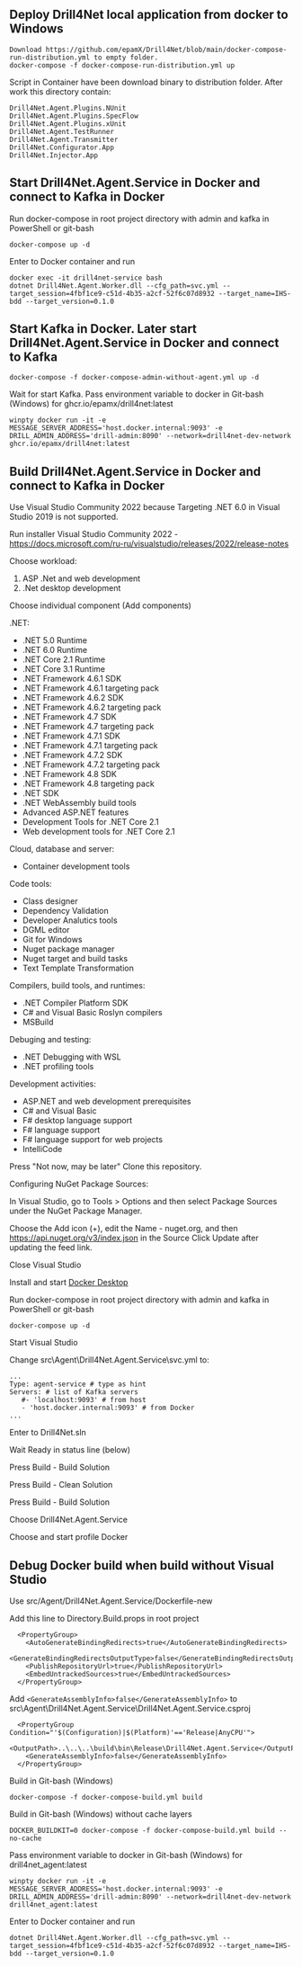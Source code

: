 ## Deploy Drill4Net local application from docker to Windows

```
Download https://github.com/epamX/Drill4Net/blob/main/docker-compose-run-distribution.yml to empty folder.
docker-compose -f docker-compose-run-distribution.yml up
```
Script in Container have been download binary to distribution folder. After work this directory contain:
```
Drill4Net.Agent.Plugins.NUnit
Drill4Net.Agent.Plugins.SpecFlow
Drill4Net.Agent.Plugins.xUnit
Drill4Net.Agent.TestRunner
Drill4Net.Agent.Transmitter
Drill4Net.Configurator.App
Drill4Net.Injector.App
```


## Start Drill4Net.Agent.Service in Docker and connect to Kafka in Docker
Run docker-compose in root project directory with admin and kafka in PowerShell or git-bash

```
docker-compose up -d
```

Enter to Docker container and run
```
docker exec -it drill4net-service bash
dotnet Drill4Net.Agent.Worker.dll --cfg_path=svc.yml --target_session=4fbf1ce9-c51d-4b35-a2cf-52f6c07d8932 --target_name=IHS-bdd --target_version=0.1.0
```

## Start Kafka in Docker. Later start Drill4Net.Agent.Service in Docker and connect to Kafka

```
docker-compose -f docker-compose-admin-without-agent.yml up -d
```

Wait for start Kafka. Pass environment variable to docker in Git-bash (Windows) for ghcr.io/epamx/drill4net:latest
```
winpty docker run -it -e MESSAGE_SERVER_ADDRESS='host.docker.internal:9093' -e DRILL_ADMIN_ADDRESS='drill-admin:8090' --network=drill4net-dev-network ghcr.io/epamx/drill4net:latest
```

## Build Drill4Net.Agent.Service in Docker and connect to Kafka in Docker
Use Visual Studio Community 2022 because Targeting .NET 6.0 in Visual Studio 2019 is not supported.

Run installer Visual Studio Community 2022 - https://docs.microsoft.com/ru-ru/visualstudio/releases/2022/release-notes

Choose workload:

1) ASP .Net and web development
2) .Net desktop development

Choose individual component (Add components)

.NET:

- .NET 5.0 Runtime
- .NET 6.0 Runtime
- .NET Core 2.1 Runtime
- .NET Core 3.1 Runtime
- .NET Framework 4.6.1 SDK
- .NET Framework 4.6.1 targeting pack
- .NET Framework 4.6.2 SDK
- .NET Framework 4.6.2 targeting pack
- .NET Framework 4.7 SDK
- .NET Framework 4.7 targeting pack
- .NET Framework 4.7.1 SDK
- .NET Framework 4.7.1 targeting pack
- .NET Framework 4.7.2 SDK
- .NET Framework 4.7.2 targeting pack
- .NET Framework 4.8 SDK
- .NET Framework 4.8 targeting pack
- .NET SDK
- .NET WebAssembly build tools
- Advanced ASP.NET features
- Development Tools for .NET Core 2.1
- Web development tools for .NET Core 2.1

Cloud, database and server:

- Container development tools

Code tools:

- Class designer
- Dependency Validation
- Developer Analutics tools
- DGML editor
- Git for Windows
- Nuget package manager
- Nuget target and build tasks
- Text Template Transformation

Compilers, build tools, and runtimes:

- .NET Compiler Platform SDK
- C# and Visual Basic Roslyn compilers
- MSBuild

Debuging and testing:

- .NET Debugging with WSL
- .NET profiling tools

Development activities:

- ASP.NET and web development prerequisites
- C# and Visual Basic
- F# desktop language support
- F# language support
- F# language support for web projects
- IntelliCode

Press "Not now, may be later"
Clone this repository.

Configuring NuGet Package Sources:

In Visual Studio, go to Tools > Options and then select Package Sources under the NuGet Package Manager.

Choose the Add icon (+), edit the Name - nuget.org, and then https://api.nuget.org/v3/index.json in the Source Click Update after updating the feed link.

Close Visual Studio

Install and start [Docker Desktop](https://www.docker.com/products/docker-desktop)

Run docker-compose in root project directory with admin and kafka in PowerShell or git-bash

```
docker-compose up -d
```

Start Visual Studio


Change src\Agent\Drill4Net.Agent.Service\svc.yml to:

```
...
Type: agent-service # type as hint
Servers: # list of Kafka servers
   #- 'localhost:9093' # from host
   - 'host.docker.internal:9093' # from Docker
...
```

Enter to Drill4Net.sln

Wait Ready in status line (below)

Press Build - Build Solution

Press Build - Clean Solution

Press Build - Build Solution

Choose Drill4Net.Agent.Service

Choose and start profile Docker


## Debug Docker build when build without Visual Studio

Use src/Agent/Drill4Net.Agent.Service/Dockerfile-new

Add this line to Directory.Build.props in root project

```
  <PropertyGroup>
	<AutoGenerateBindingRedirects>true</AutoGenerateBindingRedirects>
	<GenerateBindingRedirectsOutputType>false</GenerateBindingRedirectsOutputType>
	<PublishRepositoryUrl>true</PublishRepositoryUrl>
	<EmbedUntrackedSources>true</EmbedUntrackedSources>
  </PropertyGroup>
```

Add `<GenerateAssemblyInfo>false</GenerateAssemblyInfo>` to src\Agent\Drill4Net.Agent.Service\Drill4Net.Agent.Service.csproj
```
  <PropertyGroup Condition="'$(Configuration)|$(Platform)'=='Release|AnyCPU'">
    <OutputPath>..\..\..\build\bin\Release\Drill4Net.Agent.Service</OutputPath>
	<GenerateAssemblyInfo>false</GenerateAssemblyInfo>
  </PropertyGroup>
```

Build in Git-bash (Windows)
```
docker-compose -f docker-compose-build.yml build
```

Build in Git-bash (Windows) without cache layers
```
DOCKER_BUILDKIT=0 docker-compose -f docker-compose-build.yml build --no-cache
```

Pass environment variable to docker in Git-bash (Windows) for drill4net_agent:latest
```
winpty docker run -it -e MESSAGE_SERVER_ADDRESS='host.docker.internal:9093' -e DRILL_ADMIN_ADDRESS='drill-admin:8090' --network=drill4net-dev-network drill4net_agent:latest
```

Enter to Docker container and run
```
dotnet Drill4Net.Agent.Worker.dll --cfg_path=svc.yml --target_session=4fbf1ce9-c51d-4b35-a2cf-52f6c07d8932 --target_name=IHS-bdd --target_version=0.1.0
```
